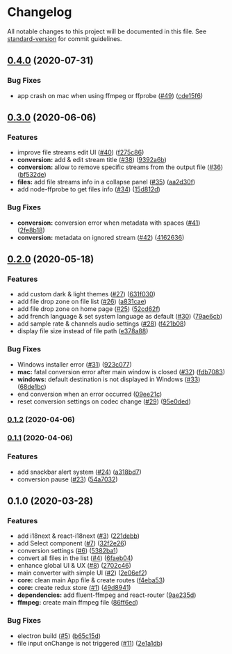 # Changelog

All notable changes to this project will be documented in this file. See [standard-version](https://github.com/conventional-changelog/standard-version) for commit guidelines.

## [0.4.0](https://github.com/murgatt/recode-converter/compare/v0.3.0...v0.4.0) (2020-07-31)


### Bug Fixes

* app crash on mac when using ffmpeg or ffprobe ([#49](https://github.com/murgatt/recode-converter/issues/49)) ([cde15f6](https://github.com/murgatt/recode-converter/commit/cde15f64dd5a495785e82543e767d6a6069caba5))

## [0.3.0](https://github.com/murgatt/recode-converter/compare/v0.2.0...v0.3.0) (2020-06-06)


### Features

* improve file streams edit UI ([#40](https://github.com/murgatt/recode-converter/issues/40)) ([f275c86](https://github.com/murgatt/recode-converter/commit/f275c8673da3c4ea852146ab2de89d7ea97b1ec4))
* **conversion:** add & edit stream title ([#38](https://github.com/murgatt/recode-converter/issues/38)) ([9392a6b](https://github.com/murgatt/recode-converter/commit/9392a6b8c75fc5217b91e4516a91956d3d0889e4))
* **conversion:** allow to remove specific streams from the output file ([#36](https://github.com/murgatt/recode-converter/issues/36)) ([bf532de](https://github.com/murgatt/recode-converter/commit/bf532deb4f25c40bf9bb66bb1423d11e343810ab))
* **files:** add file streams info in a collapse panel ([#35](https://github.com/murgatt/recode-converter/issues/35)) ([aa2d30f](https://github.com/murgatt/recode-converter/commit/aa2d30f34f547cfe188dc04f6354e7595b821b88))
* add node-ffprobe to get files info ([#34](https://github.com/murgatt/recode-converter/issues/34)) ([15d812d](https://github.com/murgatt/recode-converter/commit/15d812d009b18728e514228199cd18dd54924d41))


### Bug Fixes

* **conversion:** conversion error when metadata with spaces ([#41](https://github.com/murgatt/recode-converter/issues/41)) ([2fe8b18](https://github.com/murgatt/recode-converter/commit/2fe8b187ae4238f3e19b37324e1b63ab74dbf6cb))
* **conversion:** metadata on ignored stream ([#42](https://github.com/murgatt/recode-converter/issues/42)) ([4162636](https://github.com/murgatt/recode-converter/commit/41626361128e001ba5211d9f72767641179d370d))

## [0.2.0](https://github.com/murgatt/recode-converter/compare/v0.1.2...v0.2.0) (2020-05-18)


### Features

* add custom dark & light themes ([#27](https://github.com/murgatt/recode-converter/issues/27)) ([631f030](https://github.com/murgatt/recode-converter/commit/631f03017a201bb1e4bfa5a56a6ac823f5e96b1a))
* add file drop zone on file list ([#26](https://github.com/murgatt/recode-converter/issues/26)) ([a831cae](https://github.com/murgatt/recode-converter/commit/a831caed6b27eab2eafc806ac10d7d85a180a1c9))
* add file drop zone on home page ([#25](https://github.com/murgatt/recode-converter/issues/25)) ([52cd62f](https://github.com/murgatt/recode-converter/commit/52cd62f17923c111329f99a7cff9715e48f693f6))
* add french language & set system language as default ([#30](https://github.com/murgatt/recode-converter/issues/30)) ([79ae6cb](https://github.com/murgatt/recode-converter/commit/79ae6cb7ffc0c1cc6a15c28f71635e89768c45f5))
* add sample rate & channels audio settings ([#28](https://github.com/murgatt/recode-converter/issues/28)) ([f421b08](https://github.com/murgatt/recode-converter/commit/f421b08021f8bc0fd3b19639167e62ec055f1bcf))
* display file size instead of file path ([e378a88](https://github.com/murgatt/recode-converter/commit/e378a884ef08380cf9eee9d6e0fb01efddcb654c))


### Bug Fixes

* Windows installer error ([#31](https://github.com/murgatt/recode-converter/issues/31)) ([923c077](https://github.com/murgatt/recode-converter/commit/923c077f523295dc48c4cd7db53e9320b0b8f127))
* **mac:** fatal conversion error after main window is closed ([#32](https://github.com/murgatt/recode-converter/issues/32)) ([fdb7083](https://github.com/murgatt/recode-converter/commit/fdb70837192ad07e7099ac55120b21811564ef49))
* **windows:** default destination is not displayed in Windows ([#33](https://github.com/murgatt/recode-converter/issues/33)) ([68de1bc](https://github.com/murgatt/recode-converter/commit/68de1bc3779849130cad46b28f41f1d9cda86c8f))
* end conversion when an error occurred ([09ee21c](https://github.com/murgatt/recode-converter/commit/09ee21c90f532084ac2b7d1a58b346182833494a))
* reset conversion settings on codec change ([#29](https://github.com/murgatt/recode-converter/issues/29)) ([95e0ded](https://github.com/murgatt/recode-converter/commit/95e0dedf1e77a79a7345bc5e74c0ceb39fa37910))

### [0.1.2](https://github.com/murgatt/recode-converter/compare/v0.1.1...v0.1.2) (2020-04-06)

### [0.1.1](https://github.com/murgatt/recode-converter/compare/v0.1.0...v0.1.1) (2020-04-06)


### Features

* add snackbar alert system ([#24](https://github.com/murgatt/recode-converter/issues/24)) ([a318bd7](https://github.com/murgatt/recode-converter/commit/a318bd75614fd323d2625a516727de17c17724f3))
* conversion pause ([#23](https://github.com/murgatt/recode-converter/issues/23)) ([54a7032](https://github.com/murgatt/recode-converter/commit/54a7032497c0b4af3e4a5fa67d02d46769d51e10))

## 0.1.0 (2020-03-28)


### Features

* add i18next & react-i18next ([#3](https://github.com/murgatt/recode-converter/issues/3)) ([221debb](https://github.com/murgatt/recode-converter/commit/221debb55d7f75a8ab810b2c80b1d4d63548af63))
* add Select component ([#7](https://github.com/murgatt/recode-converter/issues/7)) ([32f2e26](https://github.com/murgatt/recode-converter/commit/32f2e261a512e05c621dc0ccf1a71125d44f5c2e))
* conversion settings ([#6](https://github.com/murgatt/recode-converter/issues/6)) ([5382ba1](https://github.com/murgatt/recode-converter/commit/5382ba10227ce98b215efeaa21de2920e5b68f4f))
* convert all files in the list ([#4](https://github.com/murgatt/recode-converter/issues/4)) ([6faeb04](https://github.com/murgatt/recode-converter/commit/6faeb04181914a614cc8e71b771429d71997b00c))
* enhance global UI & UX ([#8](https://github.com/murgatt/recode-converter/issues/8)) ([2702c46](https://github.com/murgatt/recode-converter/commit/2702c46243dd8cc0d09606324a6c27160a3f0246))
* main converter with simple UI ([#2](https://github.com/murgatt/recode-converter/issues/2)) ([2e06ef2](https://github.com/murgatt/recode-converter/commit/2e06ef29026942964682ff6f8481b1b57cd6f090))
* **core:** clean main App file & create routes ([f4eba53](https://github.com/murgatt/recode-converter/commit/f4eba538dc47b19c9adf69954bbc4c84ff1c3c91))
* **core:** create redux store ([#1](https://github.com/murgatt/recode-converter/issues/1)) ([49d8941](https://github.com/murgatt/recode-converter/commit/49d89419e143a5dac7564b90b5e2e6640df06fa8))
* **dependencies:** add fluent-ffmpeg and react-router ([9ae235d](https://github.com/murgatt/recode-converter/commit/9ae235d84444fe98031ee035da7b14a20e7ba251))
* **ffmpeg:** create main ffmpeg file ([86ff6ed](https://github.com/murgatt/recode-converter/commit/86ff6ed19fb4f554461e006569044831aaf613c7))


### Bug Fixes

* electron build ([#5](https://github.com/murgatt/recode-converter/issues/5)) ([b65c15d](https://github.com/murgatt/recode-converter/commit/b65c15d4d69ff86221c56c4643ed997c003459e0))
* file input onChange is not triggered ([#11](https://github.com/murgatt/recode-converter/issues/11)) ([2e1a1db](https://github.com/murgatt/recode-converter/commit/2e1a1db98b2cfa4e37ceb9379e79aa82ab07365b))
